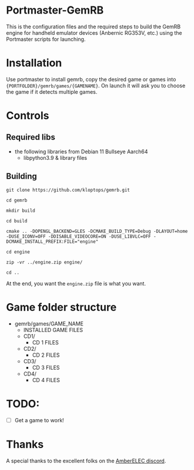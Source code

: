 # Portmaster-GemRB


This is the configuration files and the required steps to build the GemRB engine for handheld emulator devices (Anbernic RG353V, etc.) using the Portmaster scripts for launching.


# Installation

Use portmaster to install gemrb, copy the desired game or games into `{PORTFOLDER}/gemrb/games/{GAMENAME}`. On launch it will ask you to choose the game if it detects multiple games.

# Controls

## Required libs

- the following libraries from Debian 11 Bullseye Aarch64
  - libpython3.9 & library files

 
## Building

    git clone https://github.com/kloptops/gemrb.git

    cd gemrb

    mkdir build

    cd build

    cmake .. -DOPENGL_BACKEND=GLES -DCMAKE_BUILD_TYPE=Debug -DLAYOUT=home  -DUSE_ICONV=OFF -DDISABLE_VIDEOCORE=ON -DUSE_LIBVLC=OFF -DCMAKE_INSTALL_PREFIX:FILE="engine"

    cd engine

    zip -vr ../engine.zip engine/

    cd ..

At the end, you want the `engine.zip` file is what you want.

# Game folder structure

- gemrb/games/GAME_NAME
  - INSTALLED GAME FILES
  - CD1/
    - CD 1 FILES
  - CD2/
    - CD 2 FILES
  - CD3/
    - CD 3 FILES
  - CD4/
    - CD 4 FILES

# TODO:

- [ ] Get a game to work!


# Thanks

A special thanks to the excellent folks on the [AmberELEC discord](https://discord.com/invite/R9Er7hkRMe).
